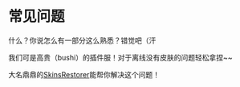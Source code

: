 # 常见问题

什么？你说怎么有一部分这么熟悉？错觉吧（汗

<!--@include: ../Vanilla/FAQ_Ask.md-->
我们可是高贵（bushi）的插件服！对于离线没有皮肤的问题轻松拿捏~~

大名鼎鼎的[SkinsRestorer](https://skinsrestorer.net/)能帮你解决这个问题！
